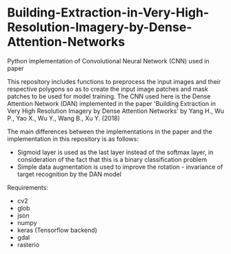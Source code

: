 # Building-Extraction-in-Very-High-Resolution-Imagery-by-Dense-Attention-Networks
Python implementation of Convolutional Neural Network (CNN) used in paper

This repository includes functions to preprocess the input images and their respective polygons so as to create the input image patches 
and mask patches to be used for model training. The CNN used here is the Dense Attention Network (DAN) implemented in the paper 
'Building Extraction in Very High Resolution Imagery by Dense Attention Networks' by Yang H., Wu P., Yao X., Wu Y., Wang B., Xu Y. (2018)

The main differences between the implementations in the paper and the implementation in this repository is as follows:

- Sigmoid layer is used as the last layer instead of the softmax layer, in consideration of the fact that this is a binary classification problem
- Simple data augmentation is used to improve the rotation - invariance of target recognition by the DAN model

Requirements:

- cv2
- glob
- json
- numpy
- keras (Tensorflow backend)
- gdal
- rasterio

